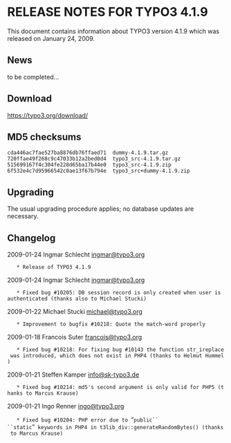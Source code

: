 RELEASE NOTES FOR TYPO3 4.1.9
=============================

This document contains information about TYPO3 version 4.1.9 which was
released on January 24, 2009.

News
----

to be completed...

Download
--------

<https://typo3.org/download/>

MD5 checksums
-------------

    cda446ac7fae527ba8876db76ffaed71  dummy-4.1.9.tar.gz
    720ffae49f268c9c47033b12a2bed0d4  typo3_src-4.1.9.tar.gz
    515699167f4c304fe228d65ba17b44e0  typo3_src-4.1.9.zip
    6f532e4c7d95966542c0ae13f67b794e  typo3_src+dummy-4.1.9.zip

Upgrading
---------

The usual upgrading procedure applies; no database updates are
necessary.

Changelog
---------

<changelog>2009-01-24 Ingmar Schlecht ingmar@typo3.org

`   * Release of TYPO3 4.1.9`

2009-01-24 Ingmar Schlecht ingmar@typo3.org

`   * Fixed bug #10205: DB session record is only created when user is authenticated (thanks also to Michael Stucki)`

2009-01-22 Michael Stucki michael@typo3.org

`   * Improvement to bugfix #10218: Quote the match-word properly`

2009-01-18 Francois Suter francois@typo3.org

`   * Fixed bug #10218: For fixing bug #10143 the function str_ireplace was introduced, which does not exist in PHP4 (thanks to Helmut Hummel)`

2009-01-21 Steffen Kamper info@sk-typo3.de

`   * Fixed bug #10214: md5's second argument is only valid for PHP5 (thanks to Marcus Krause)`

2009-01-21 Ingo Renner ingo@typo3.org

`   * Fixed bug #10204: PHP error due to `“`public`` ``static`”` keywords in PHP4 in t3lib_div::generateRandomBytes() (thanks to Marcus Krause)`

</changelog>
